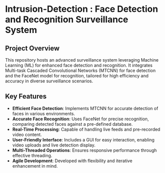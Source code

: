 # Intrusion-Detection : Face Detection and Recognition Surveillance System

## Project Overview
This repository hosts an advanced surveillance system leveraging Machine Learning (ML) for enhanced face detection and recognition. It integrates Multi-task Cascaded Convolutional Networks (MTCNN) for face detection and the FaceNet model for recognition, tailored for high efficiency and accuracy in diverse surveillance scenarios.

## Key Features
- **Efficient Face Detection**: Implements MTCNN for accurate detection of faces in various environments.
- **Accurate Face Recognition**: Uses FaceNet for precise recognition, comparing detected faces against a pre-defined database.
- **Real-Time Processing**: Capable of handling live feeds and pre-recorded video content.
- **User-Friendly Interface**: Includes a GUI for easy interaction, enabling video uploads and live detection display.
- **Multi-Threaded Operations**: Ensures responsive performance through effective threading.
- **Agile Development**: Developed with flexibility and iterative enhancement in mind.
